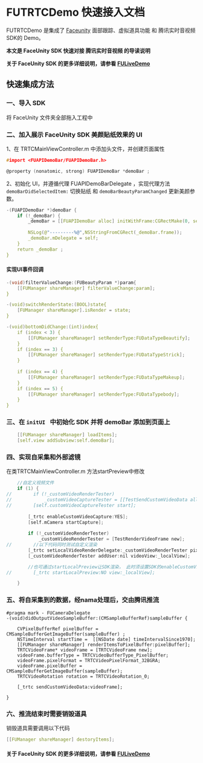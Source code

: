 # FUTRTCDemo 快速接入文档

FUTRTCDemo 是集成了 [Faceunity](https://github.com/Faceunity/FULiveDemo/tree/dev) 面部跟踪、虚拟道具功能 和 腾讯实时音视频 SDK的 Demo。

**本文是 FaceUnity SDK  快速对接 腾讯实时音视频 的导读说明**

**关于  FaceUnity SDK 的更多详细说明，请参看 [FULiveDemo](https://github.com/Faceunity/FULiveDemo/tree/dev)**



## 快速集成方法

### 一、导入 SDK

将  FaceUnity  文件夹全部拖入工程中

### 二、加入展示 FaceUnity SDK 美颜贴纸效果的  UI

1、在  TRTCMainViewController.m  中添加头文件，并创建页面属性

```C
#import <FUAPIDemoBar/FUAPIDemoBar.h>

@property (nonatomic, strong) FUAPIDemoBar *demoBar ;
```

2、初始化 UI，并遵循代理  FUAPIDemoBarDelegate ，实现代理方法 `demoBarDidSelectedItem:` 切换贴纸 和 `demoBarBeautyParamChanged` 更新美颜参数。

```C
-(FUAPIDemoBar *)demoBar {
    if (!_demoBar) {
        _demoBar = [[FUAPIDemoBar alloc] initWithFrame:CGRectMake(0, self.view.bounds.size.height - 231 - 50, self.view.bounds.size.width, 231)];
        
        NSLog(@"---------%@",NSStringFromCGRect(_demoBar.frame));
        _demoBar.mDelegate = self;
    }
    return _demoBar ;
}

```

#### 实现UI事件回调

```C
-(void)filterValueChange:(FUBeautyParam *)param{
    [[FUManager shareManager] filterValueChange:param];
}

-(void)switchRenderState:(BOOL)state{
    [FUManager shareManager].isRender = state;
}

-(void)bottomDidChange:(int)index{
    if (index < 3) {
        [[FUManager shareManager] setRenderType:FUDataTypeBeautify];
    }
    if (index == 3) {
        [[FUManager shareManager] setRenderType:FUDataTypeStrick];
    }
    
    if (index == 4) {
        [[FUManager shareManager] setRenderType:FUDataTypeMakeup];
    }
    if (index == 5) {
        [[FUManager shareManager] setRenderType:FUDataTypebody];
    }
}
```



### 三、在 `initUI ` 中初始化 SDK  并将  demoBar 添加到页面上

```C
    [[FUManager shareManager] loadItems];
    [self.view addSubview:self.demoBar];
```

### 四、实现自采集和外部滤镜

在类TRTCMainViewController.m 方法startPreview中修改

```C
    //自定义视频文件
    if (1) {
//        if (!_customVideoRenderTester)
//            _customVideoCaptureTester = [[TestSendCustomVideoData alloc] initWithTRTCCloud:_trtc mediaAsset:self.customMediaAsset];
//        [self.customVideoCaptureTester start];
        
        [_trtc enableCustomVideoCapture:YES];
        [self.mCamera startCapture];
        
        if (!_customVideoRenderTester)
            _customVideoRenderTester = [TestRenderVideoFrame new];
//        //以下代码同时测试自定义渲染
        [_trtc setLocalVideoRenderDelegate:_customVideoRenderTester pixelFormat:TRTCVideoPixelFormat_NV12 bufferType:TRTCVideoBufferType_PixelBuffer];
        [_customVideoRenderTester addUser:nil videoView:_localView];

        //也可通过startLocalPreview让SDK渲染， 此时须设置SDK的enableCustomVideoCapture要为YES， 否则为启动摄像头采集
//        [_trtc startLocalPreview:NO view:_localView];

    }
```

### 五、将自采集到的数据，经nama处理后，交由腾讯推流

```
#pragma mark - FUCameraDelegate
-(void)didOutputVideoSampleBuffer:(CMSampleBufferRef)sampleBuffer {
    
    CVPixelBufferRef pixelBuffer = CMSampleBufferGetImageBuffer(sampleBuffer) ;
    NSTimeInterval startTime =  [[NSDate date] timeIntervalSince1970];
    [[FUManager shareManager] renderItemsToPixelBuffer:pixelBuffer];
    TRTCVideoFrame* videoFrame = [TRTCVideoFrame new];
    videoFrame.bufferType = TRTCVideoBufferType_PixelBuffer;
    videoFrame.pixelFormat = TRTCVideoPixelFormat_32BGRA;
    videoFrame.pixelBuffer = CMSampleBufferGetImageBuffer(sampleBuffer);
    TRTCVideoRotation rotation = TRTCVideoRotation_0;
    
    [_trtc sendCustomVideoData:videoFrame];
    
}
```

### 六、推流结束时需要销毁道具

销毁道具需要调用以下代码

```C
[[FUManager shareManager] destoryItems];
```



#### 关于 FaceUnity SDK 的更多详细说明，请参看 [FULiveDemo](<https://github.com/Faceunity/FULiveDemo/blob/master/docs/iOS_Nama_SDK_%E9%9B%86%E6%88%90%E6%8C%87%E5%AF%BC%E6%96%87%E6%A1%A3.md>)

